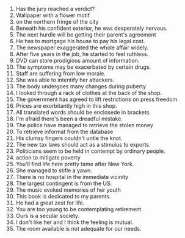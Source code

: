 1. Has the jury reached a verdict?
2. Wallpaper with a flower motif
3. on the northern fringe of the city 
4. Beneath his confident exterior, he was desperately nervous.
5. The next hurdle will be getting their parent's agreement
6. He has to mortgage his house to pay his legal cost.
7. The newspaper exaggerated the whole affair widely.
8. After five years in the job, he started to feel ruthless.
9. DVD can store prodigious amount of information.
10. The symptoms may be exacerbated by certain drugs.
11. Staff are suffering from low morale.
12. She was able to intentify her attackers.
13. The body undergoes many changes during puberty
14. I looked through a rack of clothes at the back of the shop.
15. The government has agreed to lift restrictions on press freedom.
16. Prices are exorbitantly high in this shop.
17. All translated words should be enclosede in brackets.
18. I'm afraid there's been a dreadful mistake.
19. The police have managed to retrieve the stolen money
20. To retrieve informat from the database
21. His clumsy fingers couldn't untie the knot.
22. The new tax laws should act as a stimulus to exports.
23. Politicians seem to be held in contempt by ordinary people.
24. action to mitigate poverty
25. You'll find life here pretty tame after New York.
26. She managed to stifle a yawn.
27. There is no hospital in the immediate vicinity
28. The largest contingent is from the US.
29. The music evoked memories of her youth
30. This book is dedicated to my parents.
31. He had a great zest for life.
32. You are too young to be contemplating retirement.
33. Ours is a secular society.
34. I don't like her and I think the feeling is mutual.
35. The room available is not adequate for our needs.
